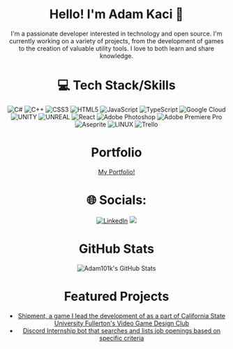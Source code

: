 <div align="center">
  <h1>Hello! I'm Adam Kaci 👋</h1>
</div>

<div align="center">
  I'm a passionate developer interested in technology and open source. I'm currently working on a variety of projects, from the development of games to the creation of valuable utility tools. I love to both learn and share knowledge.
</div>

<div align="center">
  <h1>💻 Tech Stack/Skills</h1>
</div>

<div align = "center">
  
  ![C#](https://img.shields.io/badge/c%23-%23239120.svg?style=for-the-badge&logo=c-sharp&logoColor=white) ![C++](https://img.shields.io/badge/c++-%2300599C.svg?style=for-the-badge&logo=c%2B%2B&logoColor=white) ![CSS3](https://img.shields.io/badge/css3-%231572B6.svg?style=for-the-badge&logo=css3&logoColor=white) ![HTML5](https://img.shields.io/badge/html5-%23E34F26.svg?style=for-the-badge&logo=html5&logoColor=white) ![JavaScript](https://img.shields.io/badge/javascript-%23323330.svg?style=for-the-badge&logo=javascript&logoColor=%23F7DF1E) ![TypeScript](https://img.shields.io/badge/typescript-%23007ACC.svg?style=for-the-badge&logo=typescript&logoColor=white) ![Google Cloud](https://img.shields.io/badge/Google%20Cloud-%234285F4.svg?style=for-the-badge&logo=google-cloud&logoColor=white) ![UNITY](https://img.shields.io/badge/Unity-%2320232a.svg?style=for-the-badge&logo=unity&logoColor=white) ![UNREAL](https://img.shields.io/badge/unreal-%2320232a.svg?style=for-the-badge&logo=unreal-engine&logoColor=white) ![React](https://img.shields.io/badge/react-%2320232a.svg?style=for-the-badge&logo=react&logoColor=%2361DAFB) ![Adobe Photoshop](https://img.shields.io/badge/adobephotoshop-%2331A8FF.svg?style=for-the-badge&logo=adobephotoshop&logoColor=white) ![Adobe Premiere Pro](https://img.shields.io/badge/Adobe%20Premiere%20Pro-9999FF.svg?style=for-the-badge&logo=Adobe%20Premiere%20Pro&logoColor=white) ![Aseprite](https://img.shields.io/badge/Aseprite-FFFFFF?style=for-the-badge&logo=Aseprite&logoColor=#7D929E) ![LINUX](https://img.shields.io/badge/Linux-FCC624?style=for-the-badge&logo=linux&logoColor=black) ![Trello](https://img.shields.io/badge/Trello-%23026AA7.svg?style=for-the-badge&logo=Trello&logoColor=white)
</div>

<div align="center">
  <h1>Portfolio</h1>
</div>

<div align = "center">
  <a href = "https://adamkaciportfolio.myportfolio.com/work"> My Portfolio!</a>
<div align="center">
  <h1>🌐 Socials:</h1>
</div>

<div align = "center">
  
  [![LinkedIn](https://img.shields.io/badge/-LinkedIn-0077B5?style=flat&logo=linkedin&logoColor=white)](https://www.linkedin.com/in/adam-kaci-70694a24b/)
  [![](https://visitcount.itsvg.in/api?id=Adam101k&icon=0&color=0)](https://visitcount.itsvg.in)  
</div>

<div align="center">
  <h1>GitHub Stats</h1>
</div>

<div align = "center">
  
![Adam101k's GitHub Stats](https://github-readme-stats.vercel.app/api?username=Adam101k&show_icons=true&count_private=true)
</div>

<div align="center">
  <h1>Featured Projects</h1>
</div>

- [Shipment, a game I lead the development of as a part of California State University Fullerton's Video Game Design Club](https://github.com/Adam101k/Unity-Shipment)
- [Discord Internship bot that searches and lists job openings based on specific criteria](https://github.com/Adam101k/Internship-Discord-Bot)


